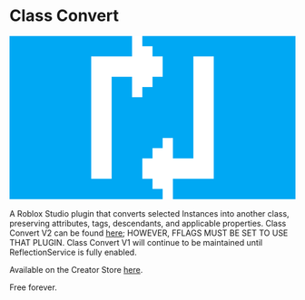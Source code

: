 # Class Convert

![Class Convert](./Assets/ClassConvertWide.png)

A Roblox Studio plugin that converts selected Instances into another class, preserving attributes, tags, descendants, and applicable properties.
Class Convert V2 can be found [here](https://github.com/Skekdog/UNSTABLE-ClassConvert); HOWEVER, FFLAGS MUST BE SET TO USE THAT PLUGIN. Class Convert V1 will continue to be maintained until ReflectionService is fully enabled.

Available on the Creator Store [here](https://create.roblox.com/store/asset/17107089749).

Free forever.